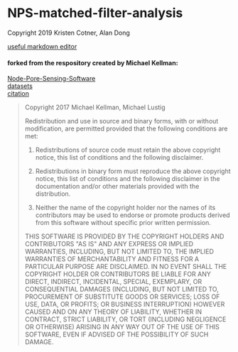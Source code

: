 # NPS-matched-filter-analysis
Copyright 2019 Kristen Cotner, Alan Dong

[useful markdown editor](https://jbt.github.io/markdown-editor/)

#### forked from the respository created by Michael Kellman:
[Node-Pore-Sensing-Software](https://github.com/kellman/Node-Pore-Sensing-Software) \
[datasets](https://doi.org/10.5281/zenodo.860191) \
[citation](10.5281/zenodo.846448)

> Copyright 2017 Michael Kellman, Michael Lustig
> 
> Redistribution and use in source and binary forms, with or without modification, are permitted provided that the following conditions are met:
> 
> 1. Redistributions of source code must retain the above copyright notice, this list of conditions and the following disclaimer.
> 
> 2. Redistributions in binary form must reproduce the above copyright notice, this list of conditions and the following disclaimer in the documentation and/or other materials provided with the distribution.
> 
> 3. Neither the name of the copyright holder nor the names of its contributors may be used to endorse or promote products derived from this software without specific prior written permission.
> 
> THIS SOFTWARE IS PROVIDED BY THE COPYRIGHT HOLDERS AND CONTRIBUTORS "AS IS" AND ANY EXPRESS OR IMPLIED WARRANTIES, INCLUDING, BUT NOT LIMITED TO, THE IMPLIED WARRANTIES OF MERCHANTABILITY AND FITNESS FOR A PARTICULAR PURPOSE ARE DISCLAIMED. IN NO EVENT SHALL THE COPYRIGHT HOLDER OR CONTRIBUTORS BE LIABLE FOR ANY DIRECT, INDIRECT, INCIDENTAL, SPECIAL, EXEMPLARY, OR CONSEQUENTIAL DAMAGES (INCLUDING, BUT NOT LIMITED TO, PROCUREMENT OF SUBSTITUTE GOODS OR SERVICES; LOSS OF USE, DATA, OR PROFITS; OR BUSINESS INTERRUPTION) HOWEVER CAUSED AND ON ANY THEORY OF LIABILITY, WHETHER IN CONTRACT, STRICT LIABILITY, OR TORT (INCLUDING NEGLIGENCE OR OTHERWISE) ARISING IN ANY WAY OUT OF THE USE OF THIS SOFTWARE, EVEN IF ADVISED OF THE POSSIBILITY OF SUCH DAMAGE.